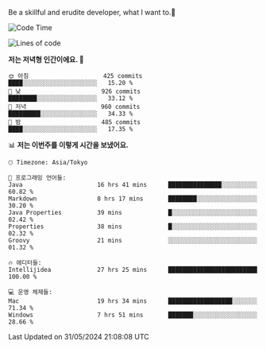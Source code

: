 Be a skillful and erudite developer, what I want to.👶

<!--START_SECTION:waka-->
![Code Time](http://img.shields.io/badge/Code%20Time-860%20hrs%2015%20mins-blue)

![Lines of code](https://img.shields.io/badge/%EC%A0%80%EB%8A%94%20%EC%97%AC%ED%83%9C%EA%B9%8C%EC%A7%80%20-2.1%20million%20%EC%A4%84%EC%9D%98%20%EC%BD%94%EB%93%9C%EB%A5%BC%20%EC%9E%91%EC%84%B1%ED%96%88%EC%96%B4%EC%9A%94.-blue)

**저는 저녁형 인간이에요. 🦉** 

```text
🌞 아침                     425 commits         ████░░░░░░░░░░░░░░░░░░░░░   15.20 % 
🌆 낮　                     926 commits         ████████░░░░░░░░░░░░░░░░░   33.12 % 
🌃 저녁                     960 commits         █████████░░░░░░░░░░░░░░░░   34.33 % 
🌙 밤　                     485 commits         ████░░░░░░░░░░░░░░░░░░░░░   17.35 % 
```


📊 **저는 이번주를 이렇게 시간을 보냈어요.** 

```text
🕑︎ Timezone: Asia/Tokyo

💬 프로그래밍 언어들: 
Java                     16 hrs 41 mins      ███████████████░░░░░░░░░░   60.82 % 
Markdown                 8 hrs 17 mins       ████████░░░░░░░░░░░░░░░░░   30.20 % 
Java Properties          39 mins             █░░░░░░░░░░░░░░░░░░░░░░░░   02.42 % 
Properties               38 mins             █░░░░░░░░░░░░░░░░░░░░░░░░   02.32 % 
Groovy                   21 mins             ░░░░░░░░░░░░░░░░░░░░░░░░░   01.32 % 

🔥 에디터들: 
Intellijidea             27 hrs 25 mins      █████████████████████████   100.00 % 

💻 운영 체제들: 
Mac                      19 hrs 34 mins      ██████████████████░░░░░░░   71.34 % 
Windows                  7 hrs 51 mins       ███████░░░░░░░░░░░░░░░░░░   28.66 % 
```


 Last Updated on 31/05/2024 21:08:08 UTC
<!--END_SECTION:waka-->
